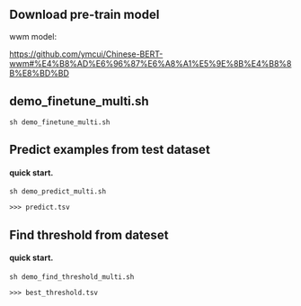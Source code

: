 ## Download pre-train model
wwm model: 

https://github.com/ymcui/Chinese-BERT-wwm#%E4%B8%AD%E6%96%87%E6%A8%A1%E5%9E%8B%E4%B8%8B%E8%BD%BD

## demo_finetune_multi.sh
```
sh demo_finetune_multi.sh

```
## Predict examples from test dataset
#### quick start. 
```
sh demo_predict_multi.sh

>>> predict.tsv
```
## Find threshold from dateset
#### quick start. 
```
sh demo_find_threshold_multi.sh

>>> best_threshold.tsv
```


